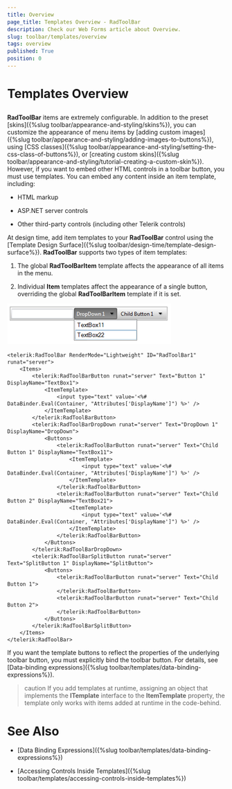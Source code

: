 ```yaml
---
title: Overview
page_title: Templates Overview - RadToolBar
description: Check our Web Forms article about Overview.
slug: toolbar/templates/overview
tags: overview
published: True
position: 0
---
```


# Templates Overview



## 

**RadToolBar** items are extremely configurable. In addition to the preset [skins]({%slug toolbar/appearance-and-styling/skins%}), you can customize the appearance of menu items by [adding custom images]({%slug toolbar/appearance-and-styling/adding-images-to-buttons%}), using [CSS classes]({%slug toolbar/appearance-and-styling/setting-the-css-class-of-buttons%}), or [creating custom skins]({%slug toolbar/appearance-and-styling/tutorial-creating-a-custom-skin%}). However, if you want to embed other HTML controls in a toolbar button, you must use templates. You can embed any content inside an item template, including:

* HTML markup

* ASP.NET server controls

* Other third-party controls (including other Telerik controls)

At design time, add item templates to your **RadToolBar** control using the [Template Design Surface]({%slug toolbar/design-time/template-design-surface%}). **RadToolBar** supports two types of item templates:

1. The global **RadToolBarItem** template affects the appearance of all items in the menu.

1. Individual **Item** templates affect the appearance of a single button, overriding the global **RadToolBarItem** template if it is set.

![toolbar attributes](images/toolbar_attributes.png)

````ASPNET
<telerik:RadToolBar RenderMode="Lightweight" ID="RadToolBar1" runat="server">
    <Items>
        <telerik:RadToolBarButton runat="server" Text="Button 1" DisplayName="TextBox1">
            <ItemTemplate>
                <input type="text" value='<%# DataBinder.Eval(Container, "Attributes['DisplayName']") %>' />
            </ItemTemplate>
        </telerik:RadToolBarButton>
        <telerik:RadToolBarDropDown runat="server" Text="DropDown 1" DisplayName="DropDown">
            <Buttons>
                <telerik:RadToolBarButton runat="server" Text="Child Button 1" DisplayName="TextBox11">
                    <ItemTemplate>
                        <input type="text" value='<%# DataBinder.Eval(Container, "Attributes['DisplayName']") %>' />
                    </ItemTemplate>
                </telerik:RadToolBarButton>
                <telerik:RadToolBarButton runat="server" Text="Child Button 2" DisplayName="TextBox21">
                    <ItemTemplate>
                        <input type="text" value='<%# DataBinder.Eval(Container, "Attributes['DisplayName']") %>' />
                    </ItemTemplate>
                </telerik:RadToolBarButton>
            </Buttons>
        </telerik:RadToolBarDropDown>
        <telerik:RadToolBarSplitButton runat="server" Text="SplitButton 1" DisplayName="SplitButton">
            <Buttons>
                <telerik:RadToolBarButton runat="server" Text="Child Button 1">
                </telerik:RadToolBarButton>
                <telerik:RadToolBarButton runat="server" Text="Child Button 2">
                </telerik:RadToolBarButton>
            </Buttons>
        </telerik:RadToolBarSplitButton>
    </Items>
</telerik:RadToolBar>
````



If you want the template buttons to reflect the properties of the underlying toolbar button, you must explicitly bind the toolbar button. For details, see [Data-binding expressions]({%slug toolbar/templates/data-binding-expressions%}).

>caution If you add templates at runtime, assigning an object that implements the **ITemplate** interface to the **ItemTemplate** property, the template only works with items added at runtime in the code-behind.
>


# See Also

 * [Data Binding Expressions]({%slug toolbar/templates/data-binding-expressions%})

 * [Accessing Controls Inside Templates]({%slug toolbar/templates/accessing-controls-inside-templates%})
